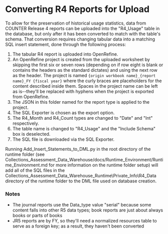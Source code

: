 # Converting R4 Reports for Upload
To allow for the preservation of historical usage statistics, data from COUNTER Release 4 reports can be uploaded into the "R4_Usage" table in the database, but only after it has been converted to match with the table's schema. That conversion requires changing tabular data into a matching SQL insert statement, done through the following process:

1. The tabular R4 report is uploaded into OpenRefine.
2. An OpenRefine project is created from the uploaded worksheet by skipping the first six or seven rows (depending on if row eight is blank or contains the headers as the standard dictates) and using the next row as the header. The project is named `{origin workbook name}_{report name}_FY {fiscal year}` where the curly braces are placeholders for the content described inside them. Spaces in the project name can be left as is--they'll be replaced with hyphens when the project is exported from OpenRefine.
3. The JSON in this folder named for the report type is applied to the project.
4. The SQL Exporter is chosen as the export option.
5. The R4_Month and R4_Count types are changed to "Date" and "Int" respectively.
6. The table name is changed to "R4_Usage" and the "Include Schema" box is deselected.
7. The SQL file is downloaded via the SQL Exporter.

Running Add_Insert_Statements_to_DML.py in the root directory of the runtime folder (see Collections_Assessment_Data_Warehouse/docs/Runtime_Environment/Runtime_Environment.md for more information on the runtime folder setup) will add all of the SQL files in the Collections_Assessment_Data_Warehouse_Runtime\Private_Info\R4_Data directory of the runtime folder to the DML file used on database creation.

### Notes
- The journal reports use the Data_type value "serial" because some content falls into other R5 data types; book reports are just about always books or parts of books
- JR5 reports are by FY, so they'll need a normalized resources table to serve as a foreign key; as a result, they haven't been converted
